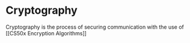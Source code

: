 # Cryptography
Cryptography is the process of securing communication with the use of [[CS50x Encryption Algorithms]]

